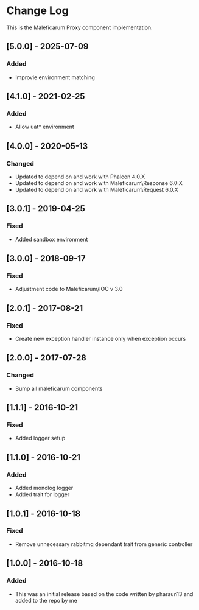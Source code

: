 # Change Log
This is the Maleficarum Proxy component implementation. 

## [5.0.0] - 2025-07-09
### Added
- Improvie environment matching

## [4.1.0] - 2021-02-25
### Added
- Allow uat* environment

## [4.0.0] - 2020-05-13
### Changed
- Updated to depend on and work with Phalcon 4.0.X
- Updated to depend on and work with Maleficarum\Response 6.0.X
- Updated to depend on and work with Maleficarum\Request 6.0.X

## [3.0.1] - 2019-04-25
### Fixed
- Added sandbox environment

## [3.0.0] - 2018-09-17
### Fixed
- Adjustment code to Maleficarum/IOC v 3.0

## [2.0.1] - 2017-08-21
### Fixed
- Create new exception handler instance only when exception occurs

## [2.0.0] - 2017-07-28
### Changed
- Bump all maleficarum components

## [1.1.1] - 2016-10-21
### Fixed
- Added logger setup

## [1.1.0] - 2016-10-21
### Added
- Added monolog logger
- Added trait for logger

## [1.0.1] - 2016-10-18
### Fixed
- Remove unnecessary rabbitmq dependant trait from generic controller

## [1.0.0] - 2016-10-18
### Added
- This was an initial release based on the code written by pharaun13 and added to the repo by me
